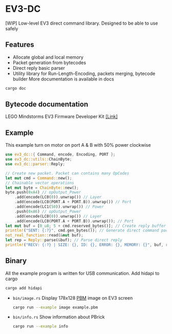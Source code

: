 # EV3-DC
[WIP] Low-level EV3 direct command library. Designed to be able to use safely

## Features
 - Allocate global and local memory
 - Packet generation from bytecodes
 - Direct reply basic parser
 - Utility library for Run-Length-Encoding, packets merging, bytecode builder
More documentation is available in docs
```bash
cargo doc
```

## Bytecode documentation
LEGO Mindstorms EV3 Firmware Developer Kit [[Link]](https://www.lego.com/cdn/cs/set/assets/blt77bd61c3ac436ea3/LEGO_MINDSTORMS_EV3_Firmware_Developer_Kit.pdf)

## Example
This example turn on motor on port A & B with 50% power clockwise
```rust
use ev3_dc::{ Command, encode, Encoding, PORT };
use ev3_dc::utils::ChainByte;
use ev3_dc::parser::Reply;

// Create new packet. Packet can contains many OpCodes
let mut cmd = Command::new();
// Chainable vector operations
let mut byte = ChainByte::new();
byte.push(0xA4) // opOutput_Power
    .add(encode(LC0(0)).unwrap()) // Layer
    .add(encode(LC0(PORT.A + PORT.B)).unwrap()) // Port
    .add(encode(LC1(50)).unwrap()) // Power
    .push(0xA6) // opOutput_Power
    .add(encode(LC0(0)).unwrap()) // Layer
    .add(encode(LC0(PORT.A + PORT.B)).unwrap()); // Port
let mut buf = [0_u8; 5 + cmd.reserved_bytes()]; // Create reply buffer (SIZE SHOULD BE ATLEAST 5 + reserved_bytes)
println!("SENT: {:?}", cmd.gen_bytes()); // Generate direct command packet
not_real_function::read(&mut buf);
let rep = Reply::parse(&buf); // Parse direct reply
println!("RECV: {:?} | SIZE: {}, ID: {}, ERROR: {}, MEMORY: {}", buf, rep.length(), rep.id(), rep.error(), rep.memory());
```

## Binary
All the example program is written for USB communication. Add hidapi to cargo
```bash
cargo add hidapi
```
 - `bin/image.rs` Display 178x128 [PBM](https://en.wikipedia.org/wiki/Netpbm#PBM_example) image on EV3 screen
    ```bash
    cargo run --example image example.pbm
    ```
 - `bin/info.rs` Show information about PBrick
    ```bash
    cargo run --example info 
    ```

